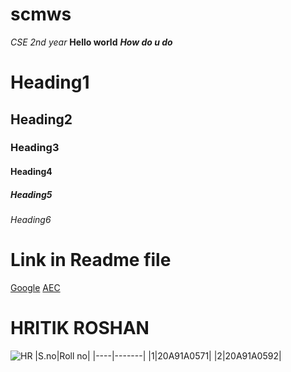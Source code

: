 # scmws
*CSE 2nd year*
**Hello world**
***How do u do***
# Heading1
## Heading2
### Heading3
#### Heading4
##### Heading5
###### Heading6
# Link in Readme file
[Google](https://www.google.co.in/)
[AEC](https://aec.edu.in/)
# HRITIK ROSHAN
![HR](https://images.mid-day.com/images/images/2021/sep/Hrithik-afp_d.jpg)
|S.no|Roll no|
|----|-------|
|1|20A91A0571|
|2|20A91A0592|
